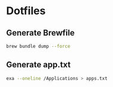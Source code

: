# Dotfiles

## Generate Brewfile

```bash
brew bundle dump --force
```

## Generate app.txt

```bash
exa --oneline /Applications > apps.txt
```

